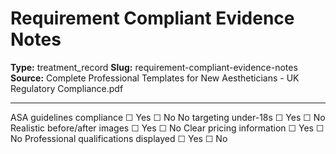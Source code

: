 # Requirement Compliant Evidence Notes

**Type:** treatment_record
**Slug:** requirement-compliant-evidence-notes
**Source:** Complete Professional Templates for New Aestheticians - UK Regulatory Compliance.pdf

---

ASA guidelines compliance ☐ Yes ☐ No
No targeting under-18s ☐ Yes ☐ No
Realistic before/after images ☐ Yes ☐ No
Clear pricing information ☐ Yes ☐ No
Professional qualifications displayed ☐ Yes ☐ No